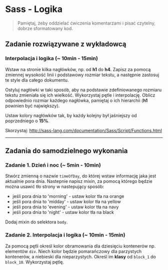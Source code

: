 # Sass - Logika

> Pamiętaj, żeby oddzielać ćwiczenia komentarzami i pisać czytelny, dobrze sformatowany kod.

## Zadanie rozwiązywane z wykładowcą

### Interpolacja i logika (~ 10min - 15min)

Wstaw na stronie kilka nagłówków, np. od **h1** do **h4**. Zapisz za pomocą zmiennej wysokość linii i podstawowy rozmiar tekstu, a następnie zastosuj te style dla całego dokumentu.

Ostyluj nagłówki w taki sposób, aby na podstawie zdefiniowanego rozmiaru tekstu zmieniała się ich wielkość. Wykorzystaj pętle i interpolację.
Oblicz odpowiednio rozmiar każdego nagłówka, pamiętaj o ich hierarchii (**h1** powinien być największy).

Ustaw kolory nagłówków tak, by każdy kolejny był jaśniejszy od poprzedniego o **15%**.

Skorzystaj: http://sass-lang.com/documentation/Sass/Script/Functions.html

-------------------------------------------------------------------------------
## Zadania do samodzielnego wykonania

### Zadanie 1. Dzień i noc (~ 5min - 10min)

Stwórz zmienną o nazwie `timeOfDay`, do której wstaw informację jaka jest aktualnie pora dnia.
Nastepnie napisz mixin, za pomocą którego będzie można usawić tło strony w nastepujący sposób:
- jeśli pora dnia to 'morning' - ustaw kolor tła na orange
- jeśli pora dnia to 'midday' - ustaw kolor tła na yellow
- jeśli pora dnia to 'evening' - ustaw kolor tła na navy
- jeśli pora dnia to 'night' - ustaw kolor tła na black

Dodaj mixin do selektora `body`.

### Zadanie 2. Interpolacja i logika (~ 10min - 15min)

Za pomocą pętli określ kolor obramowania dla dziesięciu kontenerów np. elementów `div`. Niech kolor będzie pomarańczowy dla parzystych kontenerów, a niebieski dla nieparzystych.
Określ im **klasy** od ```block_1``` do ```block_10```. Wykorzystaj pętlę.
